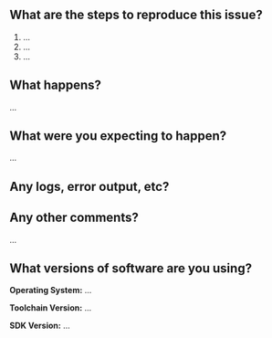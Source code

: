 <!-- Thanks for reporting an issue! Please make sure you click the link below to view the contribution guidelines, then fill out the blanks below. -->

What are the steps to reproduce this issue?
-------------------------------------------
1. …
2. …
3. …

What happens?
-------------
…

What were you expecting to happen?
----------------------------------
…

Any logs, error output, etc?
----------------------------
<!-- If it’s long, please paste to https://gist.github.com/ and insert the link here. -->


Any other comments?
-------------------
…

What versions of software are you using?
----------------------------------------
**Operating System:** …

**Toolchain Version:** …

**SDK Version:** …
